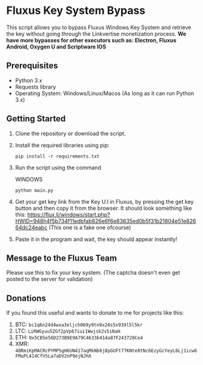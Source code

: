 # Fluxus Key System Bypass

This script allows you to bypass Fluxus Windows Key System and retrieve the key without going through the Linkvertise monetization process.
**We have more bypasses for other executors such as: Electron, Fluxus Android, Oxygen U and Scriptware IOS**

## Prerequisites

- Python 3.x
- Requests library
- Operating System: Windows/Linux/Macos (As long as it can run Python 3.x)

## Getting Started

1. Clone the repository or download the script.

2. Install the required libraries using pip:
   ```shell
   pip install -r requirements.txt
   ```
3. Run the script using the command

   WINDOWS
    ```shell
    python main.py
    ```
    
4. Get your get key link from the Key U.I in Fluxus, by pressing the get key button and then copy it from the browser. It should look something like this: https://flux.li/windows/start.php?HWID=948h4f5b734f11edbfab826e6f6e83635ed0b5f31b21804e51e82664dc24eabc (This one is a fake one ofcourse)
5. Paste it in the program and wait, the key should appear instantly!

## Message to the Fluxus Team

   Please use this to fix your key system. (The captcha doesn't even get posted to the server for validation)

## Donations

If you found this useful and wants to donate to me for projects like this:

1. BTC: ```bc1q6n24d4wxa3eljch069y9tn9x24s5x939l5l5kr```
2. LTC: ```LiRWGyuu5ZGf2pVp67iui1Wwjsk2v5iNaH```
3. ETH: ```0x5CB5e56D273B9E9A79C4633b414a87F243728Ce4```
4. XMR: ```48RmiKpMACRcPYMPSgH6UN417aqMkNb6j8pGUFt77KNte8tNc6EzyGcYeyL6Lj1icw6FMuPL414CfV5La7aDV2nP9ejNJhX```
